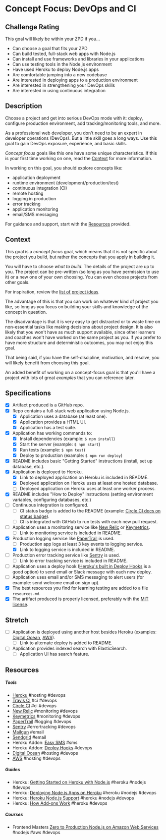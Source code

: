 # Concept Focus: DevOps and CI

## Challenge Rating

This goal will likely be within your ZPD if you...

- Can choose a goal that fits your ZPD
- Can build tested, full-stack web apps with Node.js
- Can install and use frameworks and libraries in your applications
- Can use testing tools in the Node.js environment
- Have used Heroku to deploy Node.js apps
- Are comfortable jumping into a new codebase
- Are interested in deploying apps to a production environment
- Are interested in strengthening your DevOps skills
- Are interested in using continuous integration

## Description

Choose a project and get into serious DevOps mode with it: deploy, configure production environment, add tracking/monitoring tools, and more.

As a professional web developer, you don't need to be an expert in developer operations (DevOps). But a little skill goes a long ways. Use this goal to gain DevOps exposure, experience, and basic skills.

_Concept focus_ goals like this one have some unique characteristics. If this is your first time working on one, read the [Context](#context) for more information.

In working on this goal, you should explore concepts like:

- application deployment
- runtime environment (development/production/test)
- continuous integration (CI)
- remote hosting
- logging in production
- error tracking
- application monitoring
- email/SMS messaging

For guidance and support, start with the [Resources](#resources) provided.

## Context

This goal is a _concept focus_ goal, which means that it is not specific about the project you build, but rather the concepts that you apply in building it.

You will have to choose _what to build_. The details of the project are up to you. The project can be pre-written (so long as you have permission to use it) or a new one of your own choosing. You can even choose projects from other goals.

For inspiration, review the [list of project ideas](http://jsdev.learnersguild.org/project-ideas.html).

The advantage of this is that you can work on whatever kind of project you like, so long as you focus on building your skills and knowledge of the concept in question.

The disadvantage is that it is very easy to get distracted or to waste time on non-essential tasks like making decisions about project design. It is also likely that you won't have as much support available, since other learners and coaches won't have worked on the same project as you. If you prefer to have more structure and deterministic outcomes, you may not enjoy this goal.

That being said, if you have the self-discipline, motivation, and resolve, you will likely benefit from choosing this goal.

An added benefit of working on a concept-focus goal is that you'll have a project with lots of great _examples_ that you can reference later.

## Specifications

- [x] Artifact produced is a GitHub repo.
- [x] Repo contains a full-stack web application using Node.js.
  - [x] Application uses a database (at least one).
  - [x] Application provides a HTML UI.
  - [x] Application has a test suite.
- [x] Application has working commands to:
  - [x] Install dependencies (example: `$ npm install`)
  - [x] Start the server (example: `$ npm start`)
  - [x] Run tests (example: `$ npm test`)
  - [x] Deploy to production (example: `$ npm run deploy`)
- [x] README includes basic "Getting Started" instructions (install, set up database, etc.).
- [x] Application is deployed to Heroku.
  - [x] Link to deployed application on Heroku is included in README.
  - [x] Deployed application on Heroku uses at least one hosted database.
  - [ ] Deployed application on Heroku uses at least one worker process.
- [x] README includes "How to Deploy" instructions (setting environment variables, configuring databases, etc.)
- [ ] Continuous integration is configured.
  - [ ] CI status badge is added to the README (example: [Circle CI docs on status badge](https://circleci.com/docs/1.0/status-badges/)).
  - [ ] CI is integrated with GitHub to run tests with each new pull request.
- [ ] Application uses a monitoring service like [New Relic](https://newrelic.com/) or [Keymetrics](https://keymetrics.io/).
  - [ ] Link to monitoring service is included in README.
- [x] Production logging service like [PaperTrail](https://papertrailapp.com/) is used.
  - [ ] Production app logs at least 3 key events to logging service.
  - [x] Link to logging service is included in README.
- [ ] Production error tracking service like [Sentry](https://sentry.io/welcome/) is used.
  - [ ] Link to error tracking service is included in README.
- [ ] Application uses a deploy hook ([Heroku's built in Deploy Hooks](https://elements.heroku.com/addons/deployhooks) is a good option) to send email or Slack message with each new deploy.
- [ ] Application uses email and/or SMS messaging to alert users (for example: send welcome email on sign up).
- [x] The best resources you find for learning testing are added to a file `resources.md`.
- [x] The artifact produced is properly licensed, preferably with the [MIT license][mit-license].

## Stretch

- [ ] Application is deployed using another host besides Heroku (examples: [Digital Ocean](https://www.digitalocean.com/), [AWS](https://aws.amazon.com/)).
  - [ ] Link to alternate deploy is added to README.
- [ ] Application provides indexed search with ElasticSearch.
  - [ ] Application UI has search feature.

## Resources

##### Tools

- [Heroku](https://www.heroku.com/) #hosting #devops
- [Travis CI](https://travis-ci.org/) #ci #devops
- [Circle CI](https://circleci.com) #ci #devops
- [New Relic](https://newrelic.com/) #monitoring #devops
- [Keymetrics](https://keymetrics.io/) #monitoring #devops
- [PaperTrail](https://papertrailapp.com/) #logging #devops
- [Sentry](https://sentry.io/welcome/) #errortracking #devops
- [Mailgun](https://www.mailgun.com/) #email
- [Sendgrid](https://sendgrid.com/) #email
- Heroku Addon: [Easy SMS](https://elements.heroku.com/addons/easysms) #sms
- Heroku Addon: [Deploy Hooks](https://elements.heroku.com/addons/deployhooks) #devops
- [Digital Ocean](https://www.digitalocean.com/) #hosting #devops
- [AWS](https://aws.amazon.com/) #hosting #devops

##### Guides

- Heroku: [Getting Started on Heroku with Node.js](https://devcenter.heroku.com/articles/getting-started-with-nodejs) #heroku #nodejs #devops
- Heroku: [Deploying Node.js Apps on Heroku](https://devcenter.heroku.com/articles/deploying-nodejs) #heroku #nodejs #devops
- Heroku: [Heroku Node.js Support](https://devcenter.heroku.com/articles/nodejs-support) #heroku #nodejs #devops
- Heroku: [How Add-ons Work](https://devcenter.heroku.com/articles/how-add-ons-work) #heroku #devops

##### Courses

- Frontend Masters [Zero to Production Node.js on Amazon Web Services](https://frontendmasters.com/courses/production-node-aws/) #nodejs #aws #devops

[mit-license]: https://opensource.org/licenses/MIT
